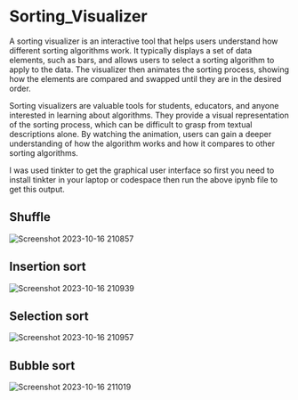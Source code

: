 # Sorting_Visualizer
A sorting visualizer is an interactive tool that helps users understand how different sorting algorithms work. It typically displays a set of data elements, such as  bars, and allows users to select a sorting algorithm to apply to the data. The visualizer then animates the sorting process, showing how the elements are compared and swapped until they are in the desired order.

Sorting visualizers are valuable tools for students, educators, and anyone interested in learning about algorithms. They provide a visual representation of the sorting process, which can be difficult to grasp from textual descriptions alone. By watching the animation, users can gain a deeper understanding of how the algorithm works and how it compares to other sorting algorithms.

I was used tinkter to get the graphical user interface
so first you need to install tinkter in your laptop or codespace
then run the above ipynb file to get this output.


## Shuffle
![Screenshot 2023-10-16 210857](https://github.com/KarriIndira/Sorting_Visualizer/assets/127617133/b4bb93c4-b476-4fcf-9f6b-5ce1540a46cd)


## Insertion sort
![Screenshot 2023-10-16 210939](https://github.com/KarriIndira/Sorting_Visualizer/assets/127617133/bdb0b103-5bf1-44e6-ada9-957dffcc325c)


## Selection sort
![Screenshot 2023-10-16 210957](https://github.com/KarriIndira/Sorting_Visualizer/assets/127617133/2cf201b5-e458-4d77-bb70-d5061980696a)


## Bubble sort
![Screenshot 2023-10-16 211019](https://github.com/KarriIndira/Sorting_Visualizer/assets/127617133/8de2cca0-e852-42cb-8f0c-357fbd596369)

